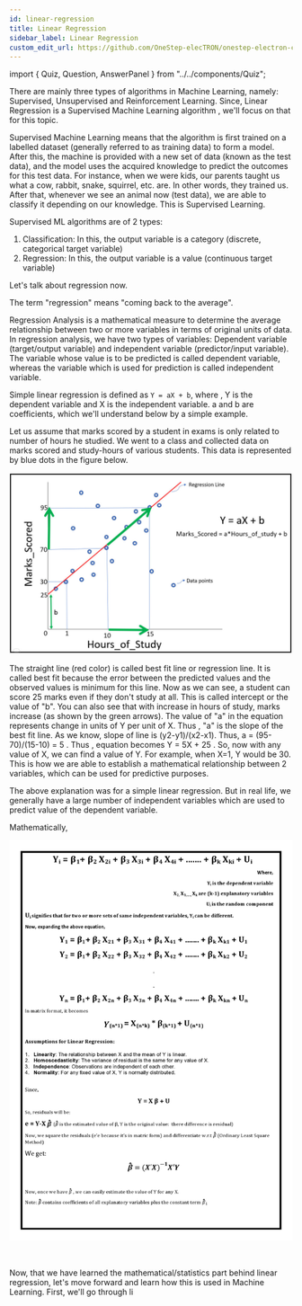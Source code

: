 ```yaml
---
id: linear-regression
title: Linear Regression
sidebar_label: Linear Regression
custom_edit_url: https://github.com/OneStep-elecTRON/onestep-electron-content
---
```

import { Quiz, Question, AnswerPanel } from "../../components/Quiz";

There are mainly three types of algorithms in Machine Learning, namely: Supervised, Unsupervised and Reinforcement Learning. Since, Linear Regression is a Supervised Machine Learning algorithm , we'll focus on that for this topic. <br/>

Supervised Machine Learning means that the algorithm is first trained on a labelled dataset (generally referred to as training data) to form a model. After this, the machine is provided with a new set of data (known as the test data), and the model uses the acquired knowledge to predict the outcomes for this test data. For instance, when we were kids, our parents taught us what a cow, rabbit, snake, squirrel, etc. are. In other words, they trained us. After that, whenever we see an animal now (test data), we are able to classify it depending on our knowledge. This is Supervised Learning. <br/>

Supervised ML algorithms are of 2 types: <br/>
1. Classification: In this, the output variable is a category (discrete, categorical target variable) <br/>
2. Regression: In this, the output variable is a value (continuous target variable) <br/>

Let's talk about regression now. <br/>

The term "regression" means "coming back to the average". <br/> 

Regression Analysis is a mathematical measure to determine the average relationship between two or more variables in terms of original units of data. In regression analysis, we have two types of variables: Dependent variable (target/output variable) and independent variable (predictor/input variable). The variable whose value is to be predicted is called dependent variable, whereas the variable which is used for prediction is called independent variable. <br/>

Simple linear regression is defined as `Y = aX + b`, where , Y is the dependent variable and X is the independent variable. a and b are coefficients, which we'll understand below by a simple example.<br/>

Let us assume that marks scored by a student in exams is only related to number of hours he studied. We went to a class and collected data on marks scored and study-hours of various students. This data is represented by blue dots in the figure below. 

<p align="center">
<img src="https://raw.githubusercontent.com/Anjali001/onestep-electron-content/main/Courses/easy_track/Linear%20Regression/regress.jpg" alt="Linear Regression Image" width="700"/>
</p>

The straight line (red color) is called best fit line or regression line. It is called best fit because the error between the predicted values and the observed values is minimum for this line. Now as we can see, a student can score 25 marks even if they don't study at all. This is called intercept or the value of "b". You can also see that with increase in hours of study, marks increase (as shown by the green arrows). The value of "a" in the equation represents change in units of Y per unit of X. Thus , "a" is the slope of the best fit line. As we know, slope of line is (y2-y1)/(x2-x1). Thus, a = (95-70)/(15-10) = 5 . Thus , equation becomes Y = 5X + 25 . So, now with any value of X, we can find a value of Y. For example, when X=1, Y would be 30. This is how we are able to establish a mathematical relationship between 2 variables, which can be used for predictive purposes. <br/>

The above explanation was for a simple linear regression. But in real life, we generally have a large number of independent variables which are used to predict value of the dependent variable. 

Mathematically, 
<p align="center">
<img src="https://raw.githubusercontent.com/Anjali001/onestep-electron-content/main/Courses/easy_track/Linear%20Regression/LR_formulae.jpg" alt="Linear Regression Image" width="700"/>
 </p>
<br/>

Now, that we have learned the mathematical/statistics part behind linear regression, let's move forward and learn how this is used in Machine Learning. First, we'll go through li